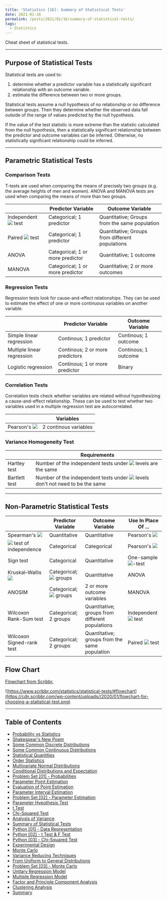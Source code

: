```yaml
---
title: 'Statistics [16]: Summary of Statistical Tests'
date: 2021-01-16
permalink: /posts/2021/01/16/summary-of-statistical-tests/
tags:
  - Statistics
---
```


Cheat sheet of statistical tests.

---
## Purpose of Statistical Tests
Statistical tests are used to:

1. determine whether a predictor variable has a statistically significant relationship with an outcome variable.
2. estimate the difference between two or more groups.

Statistical tests assume a null hypothesis of no relationship or no difference between groups. Then they determine whether the observed data fall outside of the range of values predicted by the null hypothesis.

If the value of the test statistic is more extreme than the statistic calculated from the null hypothesis, then a statistically significant relationship between the predictor and outcome variables can be inferred. Otherwise, no statistically significant relationship could be inferred.

---
## Parametric Statistical Tests
### Comparison Tests
T-tests are used when comparing the means of precisely two groups (e.g. the average heights of men and women). ANOVA and MANOVA tests are used when comparing the means of more than two groups.

|   | Predictor Variable  | Outcome Variable |   
|---|---|---|
| Independent <img src="https://render.githubusercontent.com/render/math?math=t"> test   | Categorical; 1 predictor  |  Quantitative; Groups from the same population    |
| Paired <img src="https://render.githubusercontent.com/render/math?math=t"> test  |  Categorical; 1 predictor  |   Quantitative; Groups from different populations    |   
| ANOVA  |  Categorical; 1 or more predictor  |   Quantitative; 1 outcome    |   
| MANOVA  |  Categorical; 1 or more predictor  | Quantitative; 2 or more outcomes  |   

### Regression Tests
Regression tests look for cause-and-effect relationships. They can be used to estimate the effect of one or more continuous variables on another variable.

|   | Predictor Variable  | Outcome Variable |   
|---|---|---|
| Simple linear regression   | Continous; 1 predictor  |  Continous; 1 outcome    |
| Multiple linear regression  |  Continous; 2 or more predictors  |   Continous; 1 outcome    |   
| Logistic regression  |  Continous; 1 or more predictor  |   Binary    |   

### Correlation Tests
Correlation tests check whether variables are related without hypothesizing a cause-and-effect relationship. These can be used to test whether two variables used in a multiple regression test are autocorrelated.

|   | Variables  |
|---|---|
| Pearson's <img src="https://render.githubusercontent.com/render/math?math=r">  | 2 continous variables  |

### Variance Homogeneity Test

|   | Requirements  |
|---|---|
| Hartley test  | Number of the independent tests under <img src="https://render.githubusercontent.com/render/math?math=r"> levels are the same  |
| Bartlett test  | Number of the independent tests under <img src="https://render.githubusercontent.com/render/math?math=r"> levels don't not need to be the same  |

---
## Non-Parametric Statistical Tests

|   | Predictor Variable  | Outcome Variable | Use In Place Of ...  |
|---|---|---|---|
| Spearman's <img src="https://render.githubusercontent.com/render/math?math=r">  | Quantitative |  Quantitative  | Pearson's <img src="https://render.githubusercontent.com/render/math?math=r"> |
| <img src="https://render.githubusercontent.com/render/math?math=\chi^2"> test of independence |  Categorical | Categorical | Pearson's <img src="https://render.githubusercontent.com/render/math?math=r"> | 
| Sign test  |  Categorical |   Quantitative | One-sample <img src="https://render.githubusercontent.com/render/math?math=t">-test  |
| Kruskal–Wallis <img src="https://render.githubusercontent.com/render/math?math=H">  |  Categorical; <img src="https://render.githubusercontent.com/render/math?math=\geq 3"> groups  | Quantitative | ANOVA |
| ANOSIM  |  Categorical; <img src="https://render.githubusercontent.com/render/math?math=\geq 3"> groups  | 2 or more outcome variables | MANOVA |
| Wilcoxon Rank-Sum test  |  Categorical; 2 groups  | Quantitative; groups from different populations | Independent <img src="https://render.githubusercontent.com/render/math?math=t"> test |
| Wilcoxon Signed-rank test  |  Categorical; 2 groups  | Quantitative; groups from the same population | Paired <img src="https://render.githubusercontent.com/render/math?math=t"> test |

## Flow Chart
[Flowchart from Scribbr.](https://www.scribbr.com/statistics/statistical-tests/)

![https://www.scribbr.com/statistics/statistical-tests/#flowchart](https://cdn.scribbr.com/wp-content/uploads//2020/01/flowchart-for-choosing-a-statistical-test.png)

---
## Table of Contents
- [Probability vs Statistics](https://c-huang-tty.github.io/posts/2021/01/01/probability-and-statistics/)
- [Shakespear's New Poem](https://c-huang-tty.github.io/posts/2021/01/02/application-of-statistics/)
- [Some Common Discrete Distributions](https://c-huang-tty.github.io/posts/2021/01/03/some-common-discrete-distributions/)
- [Some Common Continuous Distributions](https://c-huang-tty.github.io/posts/2021/01/04/some-common-continuous-distributions/)
- [Statistical Quantities](https://c-huang-tty.github.io/posts/2021/01/05/statistical-quantities/)
- [Order Statistics](https://c-huang-tty.github.io/posts/2021/01/06/order-statistics/)
- [Multivariate Normal Distributions](https://c-huang-tty.github.io/posts/2021/01/07/multivariate-normal-distributions/)
- [Conditional Distributions and Expectation](https://c-huang-tty.github.io/posts/2021/01/08/conditonal-distributions-and-expectation/)
- [Problem Set [01] - Probabilities](https://c-huang-tty.github.io/posts/2021/01/21/problem-set-probabilities/)
- [Parameter Point Estimation](https://c-huang-tty.github.io/posts/2021/01/09/parameter-point-estimation/)
- [Evaluation of Point Estimation](https://c-huang-tty.github.io/posts/2021/01/10/evaluation-point-estimation/)
- [Parameter Interval Estimation](https://c-huang-tty.github.io/posts/2021/01/11/parameter-interval-estimation/)
- [Problem Set [02] - Parameter Estimation](https://c-huang-tty.github.io/posts/2021/01/22/problem-set-parameter-estimation/)
- [Parameter Hypothesis Test](https://c-huang-tty.github.io/posts/2021/01/12/parameter-hypothesis-test/)
- [t Test](https://c-huang-tty.github.io/posts/2021/01/13/t-test/)
- [Chi-Squared Test](https://c-huang-tty.github.io/posts/2021/01/14/chi-squared-test/)
- [Analysis of Variance](https://c-huang-tty.github.io/posts/2021/01/15/analysis-of-variance/)
- [Summary of Statistical Tests](https://c-huang-tty.github.io/posts/2021/01/16/summary-of-statistical-tests/)
- [Python [01] - Data Representation](https://c-huang-tty.github.io/posts/2021/01/17/statistics-python-data-representation/)
- [Python [02] - t Test & F Test](https://c-huang-tty.github.io/posts/2021/01/18/statistics-python-t-F-test/)
- [Python [03] - Chi-Squared Test](https://c-huang-tty.github.io/posts/2021/01/19/statistics-chi-squared-test/)
- [Experimental Design](https://c-huang-tty.github.io/posts/2021/01/20/experimental-design/)
- [Monte Carlo](https://c-huang-tty.github.io/posts/2021/01/23/monte-carlo/)
- [Variance Reducing Techniques](https://c-huang-tty.github.io/posts/2021/01/24/variance-reducing-techniques/)
- [From Uniform to General Distributions](https://c-huang-tty.github.io/posts/2021/01/25/from-uniform-to-general-distributions/)
- [Problem Set [03] - Monte Carlo](https://c-huang-tty.github.io/posts/2021/01/26/problem-set-monte-carlo/)
- [Unitary Regression Model](https://c-huang-tty.github.io/posts/2021/01/27/unitary-regression-model/)
- [Multiple Regression Model](https://c-huang-tty.github.io/posts/2021/01/28/multiple-regression-model/)
- [Factor and Principle Component Analysis](https://c-huang-tty.github.io/posts/2021/01/29/factor-principle-component-analysis/)
- [Clustering Analysis](https://c-huang-tty.github.io/posts/2021/01/30/clustering-analysis/)
- [Summary](https://c-huang-tty.github.io/posts/2021/01/31/summary/)


